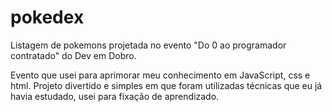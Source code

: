 # pokedex
Listagem de pokemons projetada no evento "Do 0 ao programador contratado" do Dev em Dobro.

Evento que usei para aprimorar meu conhecimento em JavaScript, css e html. Projeto divertido e simples em que foram utilizadas técnicas que eu já havia estudado, usei para fixação de aprendizado.

